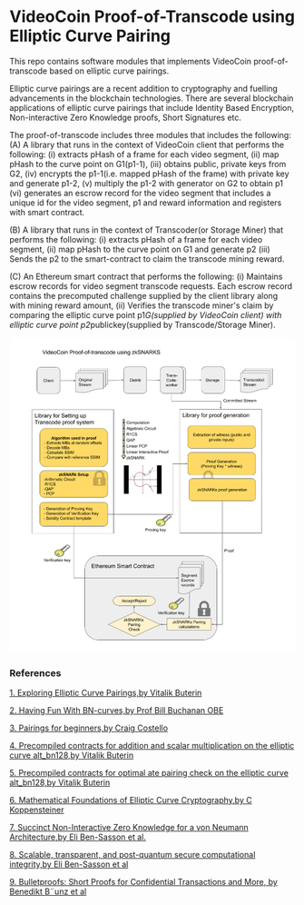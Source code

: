 # VideoCoin Proof-of-Transcode using Elliptic Curve Pairing
This repo contains software modules that implements VideoCoin proof-of-transcode based on elliptic curve pairings.
 
Elliptic curve pairings are a recent addition to cryptography and fuelling advancements in the blockchain technologies. There are several blockchain applications of elliptic curve pairings that include Identity Based Encryption, Non-interactive Zero Knowledge proofs, Short Signatures etc.

The proof-of-transcode includes three modules that includes the following:
(A) A library that runs in the context of VideoCoin client that performs the following:
(i) extracts pHash of a frame for each video segment, 
(ii) map pHash to the curve point on G1(p1-1), 
(iii) obtains public, private keys from G2, 
(iv) encrypts the p1-1(i.e. mapped pHash of the frame) with  private key and generate p1-2, 
(v) multiply the p1-2 with generator on G2 to obtain p1 
(vi) generates an escrow record for the video segment that includes a unique id for the video segment, p1 and reward information and registers with smart contract.

(B) A library that runs in the context of Transcoder(or Storage Miner) that performs the following:
(i) extracts pHash of a frame for each video segment, 
(ii) map pHash to the curve point on G1 and generate p2
(iii) Sends the p2 to the smart-contract to claim the transcode mining reward.

(C) An Ethereum smart contract that performs the following:
(i) Maintains escrow records for video segment transcode requests. Each escrow record contains the precomputed challenge supplied by the client library along with mining reward amount,
(ii) Verifies the transcode miner's claim by comparing the elliptic curve point p1*G(supplied by VideoCoin client) with elliptic curve point p2*publickey(supplied by Transcode/Storage Miner).


![Blockdiagram showing VideoCoin Proof-of-transcode verification](./documents/zkproofoftranscode.png)
### References
[1. Exploring Elliptic Curve Pairings,by Vitalik Buterin](https://medium.com/@VitalikButerin/exploring-elliptic-curve-pairings-c73c1864e627)

[2. Having Fun With BN-curves,by Prof Bill Buchanan OBE](https://medium.com/coinmonks/having-fun-with-bn-curves-37fb5b816f67)

[3. Pairings for beginners,by Craig Costello](http://www.craigcostello.com.au/pairings/PairingsForBeginners.pdf)

[4. Precompiled contracts for addition and scalar multiplication on the elliptic curve alt_bn128,by Vitalik Buterin](https://github.com/ethereum/EIPs/blob/master/EIPS/eip-196.md)

[5. Precompiled contracts for optimal ate pairing check on the elliptic curve alt_bn128,by Vitalik Buterin ](https://github.com/ethereum/EIPs/blob/master/EIPS/eip-197.md)

[6. Mathematical Foundations of Elliptic Curve Cryptography,by C Koppensteiner ](http://dmg.tuwien.ac.at/drmota/koppensteinerdiplomarbeit.pdf)

[7. Succinct Non-Interactive Zero Knowledge for a von Neumann Architecture,by Eli Ben-Sasson et al.](https://eprint.iacr.org/2013/879.pdf)

[8. Scalable, transparent, and post-quantum secure computational integrity,by Eli Ben-Sasson et al ](https://eprint.iacr.org/2018/046.pdf)

[9. Bulletproofs: Short Proofs for Confidential Transactions and More, by Benedikt B¨unz et al ](https://eprint.iacr.org/2017/1066.pdf)

